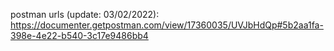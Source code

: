 postman urls (update: 03/02/2022):
https://documenter.getpostman.com/view/17360035/UVJbHdQp#5b2aa1fa-398e-4e22-b540-3c17e9486bb4
